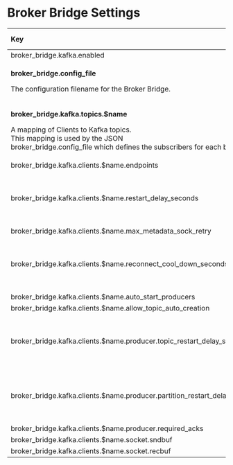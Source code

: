 # Broker Bridge Settings

<table>
  <thead>
    <tr>
      <th style="text-align:left">Key</th>
      <th style="text-align:left">Acceptable Values</th>
      <th style="text-align:left">Default</th>
    </tr>
  </thead>
  <tbody>
    <tr>
      <td style="text-align:left">broker_bridge.kafka.enabled</td>
      <td style="text-align:left">on | off</td>
      <td style="text-align:left">off</td>
    </tr>
    <tr>
      <td style="text-align:left">
        <p><b>broker_bridge.config_file</b>
        </p>
        <p>The configuration filename for the Broker Bridge.</p>
      </td>
      <td style="text-align:left">path to a file</td>
      <td style="text-align:left">$(platform_etc_dir)/
        <br />broker_bridge_config.json</td>
    </tr>
    <tr>
      <td style="text-align:left">
        <p><b>broker_bridge.kafka.topics.$name</b>
        </p>
        <p>A mapping of Clients to Kafka topics.
          <br />This mapping is used by the JSON
          <br />broker_bridge.config_file which defines the subscribers for each bridge.</p>
        <p></p>
      </td>
      <td style="text-align:left">string</td>
      <td style="text-align:left"></td>
    </tr>
    <tr>
      <td style="text-align:left">broker_bridge.kafka.clients.$name.endpoints</td>
      <td style="text-align:left"></td>
      <td style="text-align:left"></td>
    </tr>
    <tr>
      <td style="text-align:left">broker_bridge.kafka.clients.$name.restart_delay_seconds</td>
      <td style="text-align:left">a time duration with units, e.g. &apos;10s&apos; for 10 seconds</td>
      <td
      style="text-align:left">10s</td>
    </tr>
    <tr>
      <td style="text-align:left">broker_bridge.kafka.clients.$name.max_metadata_sock_retry</td>
      <td style="text-align:left">integer</td>
      <td style="text-align:left">5</td>
    </tr>
    <tr>
      <td style="text-align:left">broker_bridge.kafka.clients.$name.reconnect_cool_down_seconds</td>
      <td
      style="text-align:left">a time duration with units, e.g. &apos;10s&apos; for 10 seconds</td>
        <td
        style="text-align:left">10s</td>
    </tr>
    <tr>
      <td style="text-align:left">broker_bridge.kafka.clients.$name.auto_start_producers</td>
      <td style="text-align:left">on | off</td>
      <td style="text-align:left">on</td>
    </tr>
    <tr>
      <td style="text-align:left">broker_bridge.kafka.clients.$name.allow_topic_auto_creation</td>
      <td style="text-align:left">on | off</td>
      <td style="text-align:left">on</td>
    </tr>
    <tr>
      <td style="text-align:left">broker_bridge.kafka.clients.$name.producer.topic_restart_delay_seconds</td>
      <td
      style="text-align:left">a time duration with units, e.g. &apos;10s&apos; for 10 seconds</td>
        <td
        style="text-align:left">10s</td>
    </tr>
    <tr>
      <td style="text-align:left">broker_bridge.kafka.clients.$name.producer.partition_restart_delay_seconds</td>
      <td
      style="text-align:left">a time duration with units, e.g. &apos;10s&apos; for 10 seconds</td>
        <td
        style="text-align:left">10s</td>
    </tr>
    <tr>
      <td style="text-align:left">broker_bridge.kafka.clients.$name.producer.required_acks</td>
      <td style="text-align:left">integer</td>
      <td style="text-align:left">1</td>
    </tr>
    <tr>
      <td style="text-align:left">broker_bridge.kafka.clients.$name.socket.sndbuf</td>
      <td style="text-align:left">bytesize</td>
      <td style="text-align:left"></td>
    </tr>
    <tr>
      <td style="text-align:left">broker_bridge.kafka.clients.$name.socket.recbuf</td>
      <td style="text-align:left">bytesize</td>
      <td style="text-align:left"></td>
    </tr>
  </tbody>
</table>